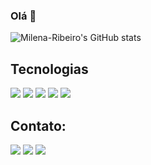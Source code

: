 ### Olá 🦋

<!--
**milena-ribeiro/milena-ribeiro** is a ✨ _special_ ✨ repository because its `README.md` (this file) appears on your GitHub profile.

Here are some ideas to get you started:-->


![Milena-Ribeiro's GitHub stats](https://github-readme-stats.vercel.app/api?username=milena-ribeiro&show_icons=true&theme=panda)

## Tecnologias

<div> 
 <img src="https://img.shields.io/badge/HTML5-E34F26?style=for-the-badge&logo=html5&logoColor=white">
 <img src="https://img.shields.io/badge/CSS3-1572B6?style=for-the-badge&logo=css3&logoColor=white">
 <img src="https://img.shields.io/badge/JavaScript-F7DF1E?style=for-the-badge&logo=javascript&logoColor=black">
 <img src="https://img.shields.io/badge/Node.js-43853D?style=for-the-badge&logo=node.js&logoColor=white">
 <img src="https://img.shields.io/badge/Python-14354C?style=for-the-badge&logo=python&logoColor=white">
 
## Contato:
<div>
<a href="https://t.me/milena_ribeiro" target="_blank"><img src="https://img.shields.io/badge/Telegram-2CA5E0?style=for-the-badge&logo=telegram&logoColor=white target="_blank"></a>
<a href="mailto:milena2795138@gmail.com"><img src="https://img.shields.io/badge/Gmail-D14836?style=for-the-badge&logo=gmail&logoColor=white" target="_blank"></a>
<a href="https://www.linkedin.com/in/milena-ribeiro-/" target="_blank"><img src="https://img.shields.io/badge/-LinkedIn-%230077B5?style=for-the-badge&logo=linkedin&logoColor=white" target="_blank"></a>   
</div>
